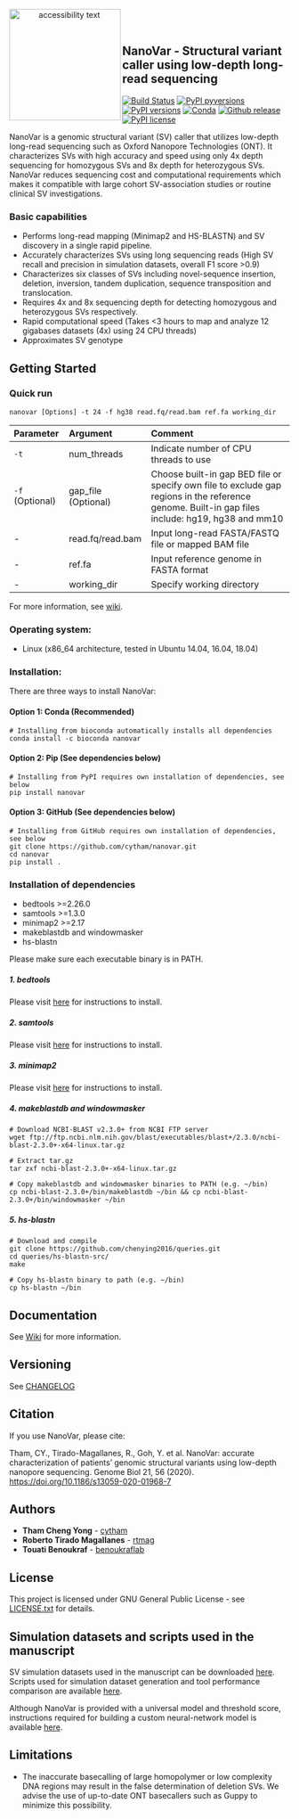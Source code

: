 <p align="center">
  <img src="http://benoukraf-lab.com/wp-content/uploads/2019/05/Nanovarlogo.png" width="200" alt="accessibility text" align='left'>
</p>  

<br/><br/>

## NanoVar - Structural variant caller using low-depth long-read sequencing
[![Build Status](https://travis-ci.org/cytham/nanovar.svg?branch=master)](https://travis-ci.com/cytham/nanovar)
[![PyPI pyversions](https://img.shields.io/pypi/pyversions/nanovar)](https://pypi.org/project/nanovar/)
[![PyPI versions](https://img.shields.io/pypi/v/nanovar)](https://pypi.org/project/nanovar/)
[![Conda](https://img.shields.io/conda/v/bioconda/nanovar)](https://anaconda.org/bioconda/nanovar)
[![Github release](https://img.shields.io/github/v/release/cytham/nanovar?include_prereleases)](../../releases)
[![PyPI license](https://img.shields.io/pypi/l/nanovar)](./LICENSE.txt)
  
NanoVar is a genomic structural variant (SV) caller that utilizes low-depth long-read sequencing such as
 Oxford Nanopore Technologies (ONT). It characterizes SVs with high accuracy and speed using only 4x depth
  sequencing for homozygous SVs and 8x depth for heterozygous SVs. NanoVar reduces sequencing cost and computational requirements
   which makes it compatible with large cohort SV-association studies or routine clinical SV investigations.  

### Basic capabilities
* Performs long-read mapping (Minimap2 and HS-BLASTN) and SV discovery in a single rapid pipeline.
* Accurately characterizes SVs using long sequencing reads (High SV recall and precision in simulation datasets, overall F1
 score >0.9)  
* Characterizes six classes of SVs including novel-sequence insertion, deletion, inversion, tandem duplication, sequence
 transposition and translocation.  
* Requires 4x and 8x sequencing depth for detecting homozygous and heterozygous SVs respectively.  
* Rapid computational speed (Takes <3 hours to map and analyze 12 gigabases datasets (4x) using 24 CPU threads)  
* Approximates SV genotype

## Getting Started

### Quick run

```
nanovar [Options] -t 24 -f hg38 read.fq/read.bam ref.fa working_dir 
```

| Parameter | Argument | Comment |
| :--- | :--- | :--- |
| `-t` | num_threads | Indicate number of CPU threads to use |
| `-f` (Optional) | gap_file (Optional) | Choose built-in gap BED file or specify own file to exclude gap regions in the reference genome. Built-in gap files include: hg19, hg38 and mm10|
| - | read.fq/read.bam | Input long-read FASTA/FASTQ file or mapped BAM file |
| - | ref.fa | Input reference genome in FASTA format |
| - | working_dir | Specify working directory |

For more information, see [wiki](https://github.com/cytham/nanovar/wiki).

### Operating system: 
* Linux (x86_64 architecture, tested in Ubuntu 14.04, 16.04, 18.04)  

### Installation:
There are three ways to install NanoVar:
#### Option 1: Conda (Recommended)
```
# Installing from bioconda automatically installs all dependencies 
conda install -c bioconda nanovar
```
#### Option 2: Pip (See dependencies below)
```
# Installing from PyPI requires own installation of dependencies, see below
pip install nanovar
```
#### Option 3: GitHub (See dependencies below)
```
# Installing from GitHub requires own installation of dependencies, see below
git clone https://github.com/cytham/nanovar.git 
cd nanovar 
pip install .
```
### Installation of dependencies
* bedtools >=2.26.0
* samtools >=1.3.0
* minimap2 >=2.17
* makeblastdb and windowmasker
* hs-blastn

Please make sure each executable binary is in PATH.
##### 1. _bedtools_
Please visit [here](https://bedtools.readthedocs.io/en/latest/content/installation.html) for instructions to install.

##### 2. _samtools_
Please visit [here](http://www.htslib.org/download/) for instructions to install.

##### 3. _minimap2_
Please visit [here](https://github.com/lh3/minimap2) for instructions to install.

##### 4. _makeblastdb_ and _windowmasker_
```
# Download NCBI-BLAST v2.3.0+ from NCBI FTP server
wget ftp://ftp.ncbi.nlm.nih.gov/blast/executables/blast+/2.3.0/ncbi-blast-2.3.0+-x64-linux.tar.gz

# Extract tar.gz
tar zxf ncbi-blast-2.3.0+-x64-linux.tar.gz

# Copy makeblastdb and windowmasker binaries to PATH (e.g. ~/bin)
cp ncbi-blast-2.3.0+/bin/makeblastdb ~/bin && cp ncbi-blast-2.3.0+/bin/windowmasker ~/bin
```
##### 5. _hs-blastn_
```
# Download and compile
git clone https://github.com/chenying2016/queries.git
cd queries/hs-blastn-src/
make

# Copy hs-blastn binary to path (e.g. ~/bin)
cp hs-blastn ~/bin
```

## Documentation
See [Wiki](https://github.com/cytham/nanovar/wiki) for more information.

## Versioning
See [CHANGELOG](./CHANGELOG.txt)

## Citation
If you use NanoVar, please cite:

Tham, CY., Tirado-Magallanes, R., Goh, Y. et al. NanoVar: accurate characterization of patients’ genomic structural variants using low-depth nanopore sequencing. Genome Biol 21, 56 (2020). https://doi.org/10.1186/s13059-020-01968-7


## Authors

* **Tham Cheng Yong** - [cytham](https://github.com/cytham)
* **Roberto Tirado Magallanes** - [rtmag](https://github.com/rtmag)
* **Touati Benoukraf** - [benoukraflab](https://github.com/benoukraflab)

## License

This project is licensed under GNU General Public License - see [LICENSE.txt](./LICENSE.txt) for details.

## Simulation datasets and scripts used in the manuscript
SV simulation datasets used in the manuscript can be downloaded [here](https://doi.org/10.5281/zenodo.3569479 ). Scripts used for simulation dataset generation and tool performance comparison are available [here](./scripts).

Although NanoVar is provided with a universal model and threshold score, instructions required for building a custom neural-network model is available [here](https://github.com/cytham/nanovar/wiki/Model-training).

## Limitations
* The inaccurate basecalling of large homopolymer or low complexity DNA regions may result in the false determination of deletion SVs. We advise the use of up-to-date ONT basecallers such as Guppy to minimize this possibility.
 